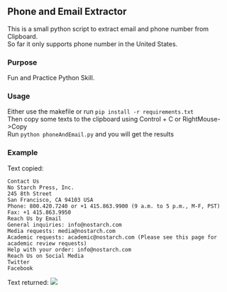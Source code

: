 ## Phone and Email Extractor

This is a small python script to extract email and phone number from Clipboard.  
So far it only supports phone number in the United States.

### Purpose

Fun and Practice Python Skill.  

### Usage 

Either use the makefile or run ```pip install -r requirements.txt```   
Then copy some texts to the clipboard using Control + C or RightMouse->Copy  
Run ```python phoneAndEmail.py``` and you will get the results

### Example

Text copied:   
``` 
Contact Us
No Starch Press, Inc.
245 8th Street
San Francisco, CA 94103 USA
Phone: 800.420.7240 or +1 415.863.9900 (9 a.m. to 5 p.m., M-F, PST)
Fax: +1 415.863.9950
Reach Us by Email
General inquiries: info@nostarch.com
Media requests: media@nostarch.com
Academic requests: academic@nostarch.com (Please see this page for academic review requests)
Help with your order: info@nostarch.com
Reach Us on Social Media
Twitter
Facebook
```

Text returned: 
![](http://i.imgur.com/Oq8hCBK.png)
